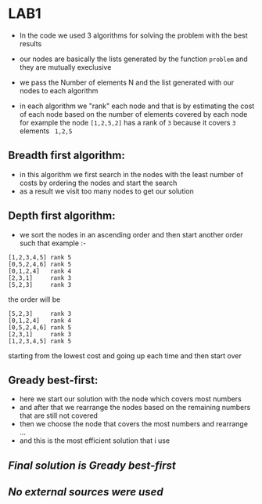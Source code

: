 # LAB1 
- In the code we used 3 algorithms for solving the problem with the best results
- our nodes are basically the lists generated by the function `problem` and they are mutually execlusive
- we pass the Number of elements N and the list generated with our nodes to each algorithm

- in each algorithm we "rank" each node and that is by estimating the cost of each node based on the number of elements covered by each node 
for example the node ` [1,2,5,2] ` has a rank of `3` because it covers ` 3 ` elements ` 1,2,5`


## Breadth first algorithm:
- in this algorithm we first search in the nodes with the least number of costs by ordering the nodes and start the search 
- as a result we visit too many nodes to get our solution

## Depth first algorithm:
- we sort the nodes in an ascending order and then start another order such that
example :-
```
[1,2,3,4,5] rank 5
[0,5,2,4,6] rank 5
[0,1,2,4]   rank 4
[2,3,1]     rank 3
[5,2,3]     rank 3
```
the order will be
```
[5,2,3]     rank 3
[0,1,2,4]   rank 4
[0,5,2,4,6] rank 5
[2,3,1]     rank 3
[1,2,3,4,5] rank 5
```
starting from the lowest cost and going up each time and then start over

## Gready best-first:
- here we start our solution with the node which covers most numbers
- and after that we rearrange the nodes based on the remaining numbers that are still not covered
- then we choose the node that covers the most numbers and rearrange ...
- and this is the most efficient solution that i use

## *Final solution is Gready best-first*


## *No external sources were used*